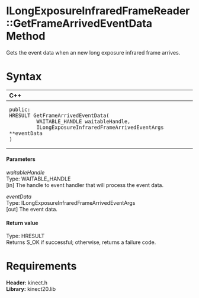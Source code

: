 ILongExposureInfraredFrameReader::GetFrameArrivedEventData Method  
=================================================================  

Gets the event data when an new long exposure infrared frame arrives. <span id="syntaxSection"></span>

Syntax  
======  

<table>
<colgroup>
<col width="100%" />
</colgroup>
<thead>
<tr class="header">
<th align="left">C++</th>
</tr>
</thead>
<tbody>
<tr class="odd">
<td align="left"><pre><code>public:  
HRESULT GetFrameArrivedEventData(  
         WAITABLE_HANDLE waitableHandle,  
         ILongExposureInfraredFrameArrivedEventArgs **eventData  
)</code></pre></td>
</tr>
</tbody>
</table>

<span id="ID4EG"></span>
#### Parameters  

*waitableHandle*    
Type: WAITABLE\_HANDLE  
[in] The handle to event handler that will process the event data.  

*eventData*    
Type: ILongExposureInfraredFrameArrivedEventArgs  
[out] The event data.  

<span id="ID4EP"></span>
#### Return value  

Type: HRESULT  
Returns S\_OK if successful; otherwise, returns a failure code.  

<span id="requirements"></span>

Requirements  
============  

**Header:** kinect.h  
**Library:** kinect20.lib  



<!--Please do not edit the data in the comment block below.-->
<!--
TOCTitle : GetFrameArrivedEventData Method
RLTitle : ILongExposureInfraredFrameReader::GetFrameArrivedEventData Method
KeywordK : GetFrameArrivedEventData method
KeywordK : ILongExposureInfraredFrameReader::GetFrameArrivedEventData method
KeywordF : ILongExposureInfraredFrameReader::GetFrameArrivedEventData
KeywordF : GetFrameArrivedEventData
KeywordF : Microsoft.Kinect.kinect.ILongExposureInfraredFrameReader.GetFrameArrivedEventData(WAITABLE_HANDLE,ILongExposureInfraredFrameArrivedEventArgs@)
KeywordA : M:Microsoft.Kinect.kinect.ILongExposureInfraredFrameReader.GetFrameArrivedEventData(WAITABLE_HANDLE,ILongExposureInfraredFrameArrivedEventArgs@)
AssetID : M:Microsoft.Kinect.kinect.ILongExposureInfraredFrameReader.GetFrameArrivedEventData(WAITABLE_HANDLE,ILongExposureInfraredFrameArrivedEventArgs@)
Locale : en-us
CommunityContent : 1
APIType : Managed
APILocation : 
APIName : Microsoft.Kinect.kinect.ILongExposureInfraredFrameReader::GetFrameArrivedEventData
TargetOS : Windows
TopicType : kbSyntax
DevLang : C++
DocSet : K4Wv2
ProjType : K4Wv2Proj
Technology : Kinect for Windows
Product : Kinect for Windows SDK v2
productversion : 20
-->
